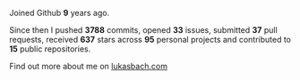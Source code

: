 Joined Github **9** years ago.

Since then I pushed **3788** commits, opened **33** issues, submitted **37** pull requests, received **637** stars across **95** personal projects and contributed to **15** public repositories.

Find out more about me on [lukasbach.com](https://lukasbach.com)
